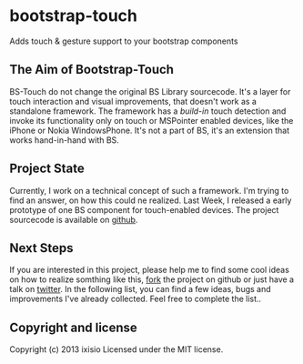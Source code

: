 bootstrap-touch
===============

Adds touch &amp; gesture support to your bootstrap components

## The Aim of Bootstrap-Touch
BS-Touch do not change the original BS Library sourcecode. It's a layer for touch interaction and visual improvements, that doesn't work as a standalone framework.
The framework has a *build-in* touch detection and invoke its functionality only on touch or MSPointer enabled devices, like the iPhone or Nokia WindowsPhone.
It's not a part of BS, it's an extension that works hand-in-hand with BS.

## Project State
Currently, I work on a technical concept of such a framework. I'm trying to find an answer, on how this could ne realized.
Last Week, I released a early prototype of one BS component for touch-enabled devices. The project sourcecode is available on [github](https://github.com/ixisio/bootstrap-touch-carousel).

## Next Steps
If you are interested in this project, please help me to find some cool ideas on how to realize somthing like this, [fork](https://github.com/ixisio/bootstrap-touch) the project on github or just have a talk on [twitter](http://twitter.com/ixisio).
In the following list, you can find a few ideas, bugs and improvements I've already collected. Feel free to complete the list..

## Copyright and license
Copyright (c) 2013 ixisio Licensed under the MIT license.

